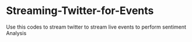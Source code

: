 # Streaming-Twitter-for-Events
Use this codes to stream twitter to stream live events to perform sentiment Analysis
